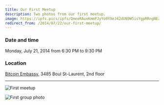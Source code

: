 ```yaml
---
title: Our First Meetup
description: Two photos from our first meetup.
image: https://ipfs.pics/ipfs/QmeoRAuxKmmPJyYo9YXeJ42dUN9W5isYgpRRngNEzf1uwL
redirect_from: /2014/07/22/our-first-meetup/
---
```


### Date and time
Monday, July 21, 2014 from 6:30 PM to 9:30 PM

### Location
[Bitcoin Embassy](https://goo.gl/maps/BfhfcmsDp8G2), 3485 Boul St-Laurent, 2nd floor

---

![First meetup](https://ipfs.pics/ipfs/QmP1pMGZiPRbU3e9t6a2jKNimYXxQsBJu5NJMonz45aUy7)

![First group photo](https://ipfs.pics/ipfs/QmeoRAuxKmmPJyYo9YXeJ42dUN9W5isYgpRRngNEzf1uwL)
